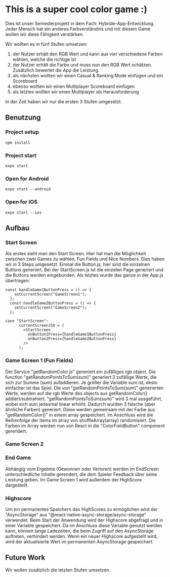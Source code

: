 # This is a super cool color game :)
Dies ist unser Semesterprojekt in dem Fach: Hybride-App-Entwicklung.
Jeder Mensch hat ein anderes Farbverständnis und mit diesem Game wollen wir diese Fähigkeit verstärken. 

Wir wollten es in fünf Stufen umsetzen: 
1. der Nutzer erhält den RGB Wert und kann aus vier verschiedene Farben wählen, welche die richtige ist
2. der Nutzer erhält die Farbe und muss nun den RGB Wert schätzen. Zusätzlich bewertet die App die Leistung.
3. als nächsten wollten wir einen Casual & Ranking Mode einfügen und ein Scoreboard
4. ebenso wollten wir einen Multiplayer Scoreboard einfügen 
5. als letztes wollten wir einen Multiplayer als Herausforderung

In der Zeit haben wir nur die ersten 3 Stufen umgesetzt. 

## Benutzung
### Project setup
```
npm install
```
### Project start
```
expo start
```
### Open for Android
```
expo start --android
```
### Open for IOS
```
expo start --ios
```
## Aufbau
### Start Screen
Als erstes sieht man den Start Screen. Hier hat man die Möglichkeit zwischen zwei Games zu wählen, Fun Fields und Nice Numbers. 
Dies haben wir in 3 Steps umgesetzt.
Einmal die Button.js, hier sind die einzelnen Buttons generiert. Bei der StartScreen.js ist die einzelen Page generiert und die Buttons werden eingebunden. Als letztes wurde das ganze in der App.js übertragen: 
```
const handleGame1ButtonPress = () => {
    setCurrentScreen("GameScreen1");
  };
  const handleGame2ButtonPress = () => {
    setCurrentScreen("GameScreen2");
  };
```
```
case "StartScreen":
      currentScreenJSX = (
        <StartScreen
          onButton1Press={handleGame1ButtonPress}
          onButton2Press={handleGame2ButtonPress}
        />
      );
```
### Game Screen 1 (Fun Fields)
Der Service "getRandomColor.js" generiert ein zufälliges rgb object.
Die function "getRandomPointsToSum(sum)" generiert 3 zufällige Werte, die sich zur Summe (sum) aufaddieren.
Je größer die Variable sum ist, desto einfacher ist das Spiel.
Die von "getRandomPointsToSum(sum)" generierten Werte, werden auf die rgb Werte des objects aus getRandomColor() addiert/subtrahiert.
"getRandomPointsToSum(sum)" wird 3 mal ausgeführt, wobei sich sum jedesmal linear erhöht.
Dadurch wurden 3 falsche (aber ähnliche Farben) generiert. Diese werden gemeinsam mit der Farbe aus "getRandomColor()" in einem array gespeichert.
Im Anschluss wird die Reihenfolge der items im array von shuffleArray(array) randomisiert.
Die Farben im Array werden nun von React in die "ColorFieldButton" component gerendert.

### Game Screen 2
### End Game
Abhängig vom Ergebnis (Gewonnen oder Verloren) werden im EndScreen unterschiedliche Inhalte gerendert, die dem Spieler Feedback über seine Leistung geben.
Im Game Screen 1 wird außerdem der HighScore dargestellt.
### Highscore
Um ein permanentes Speichern des HighScores zu ermöglichen wird der "AsyncStorage" aus "@react-native-async-storage/async-storage" verwendet.
Beim Start der Anwendung wird der Highscore abgefragt und in einer Variable gespeichert. Da im Anschluss diese Variable genutzt werden kann, können lange Ladezeiten, die beim Zugriff auf den AsyncStorage auftreten, verhindert werden. Wenn ein neuer Highscore aufgestellt wird, wird der aktualisierte Wert im permanenten AsyncStorage gespeichert.
## Future Work 
Wir wollen zusätzlich die letzten Stufen umsetzen.



